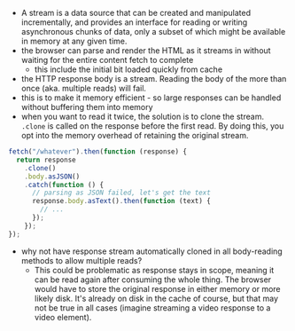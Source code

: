 - A stream is a data source that can be created and manipulated incrementally, and provides an interface for reading or writing asynchronous chunks of data, only a subset of which might be available in memory at any given time.
- the browser can parse and render the HTML as it streams in without waiting for the entire content fetch to complete
  - this include the initial bit loaded quickly from cache
- the HTTP response body is a stream. Reading the body of the more than once (aka. multiple reads) will fail.
- this is to make it memory efficient - so large responses can be handled without buffering them into memory
- when you want to read it twice, the solution is to clone the stream. `.clone` is called on the response before the first read. By doing this, you opt into the memory overhead of retaining the original stream.

```js
fetch("/whatever").then(function (response) {
  return response
    .clone()
    .body.asJSON()
    .catch(function () {
      // parsing as JSON failed, let's get the text
      response.body.asText().then(function (text) {
        // ...
      });
    });
});
```

- why not have response stream automatically cloned in all body-reading methods to allow multiple reads?
  - This could be problematic as response stays in scope, meaning it can be read again after consuming the whole thing. The browser would have to store the original response in either memory or more likely disk. It's already on disk in the cache of course, but that may not be true in all cases (imagine streaming a video response to a video element).
